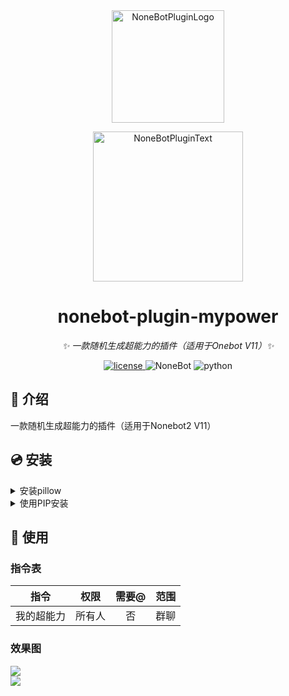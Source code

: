<div align="center">
  <a href="https://v2.nonebot.dev/store"><img src="https://github.com/A-kirami/nonebot-plugin-template/blob/resources/nbp_logo.png" width="180" height="180" alt="NoneBotPluginLogo"></a>
  <br>
  <p><img src="https://github.com/A-kirami/nonebot-plugin-template/blob/resources/NoneBotPlugin.svg" width="240" alt="NoneBotPluginText"></p>
</div>

<div align="center">

# nonebot-plugin-mypower

_✨ 一款随机生成超能力的插件（适用于Onebot V11）✨_

<a href="./LICENSE">
    <img src="https://camo.githubusercontent.com/6849e28a50157229c6a1426570610ecbe589c68bd7c806f4f7513d7265db8cf2/68747470733a2f2f696d672e736869656c64732e696f2f6769746875622f6c6963656e73652f6e6f6e65706c7567696e2f6e6f6e65626f742d706c7567696e2d706574706574" alt="license">
</a><img src="https://img.shields.io/badge/nonebot-2.0.0rc1+-red.svg" alt="NoneBot">
<img src="https://img.shields.io/badge/python-3.8+-blue.svg" alt="python">

</div>

## 📖 介绍

一款随机生成超能力的插件（适用于Nonebot2 V11）

## 💿 安装

<details>
<summary>安装pillow</summary>


    pip install pillow
</details>

<details>
<summary>使用PIP安装</summary>


    pip install nonebot-plugin-mypower
</details>

## 🎉 使用
### 指令表
| 指令 | 权限 | 需要@ | 范围 |
|:-----:|:----:|:----:|:----:|
| 我的超能力 | 所有人 | 否 | 群聊 |

### 效果图

<div align="left">
  <img src="https://bed.tianyi.one/i/2024/01/14/10fptuv.jpg
"/>
</div>
<div align="left">
  <img src="https://bed.tianyi.one/i/2024/01/14/10gc6qd.png
"/>
</div>